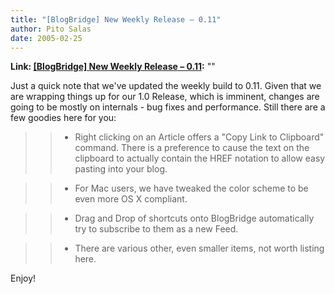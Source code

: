 ```yaml
---
title: "[BlogBridge] New Weekly Release – 0.11"
author: Pito Salas
date: 2005-02-25
---
```


**Link: [[BlogBridge] New Weekly Release – 0.11](None):** ""

Just a quick note that we've updated the weekly build to 0.11. Given that we
are wrapping things up for our 1.0 Release, which is imminent, changes are
going to be mostly on internals - bug fixes and performance. Still there are a
few goodies here for you:

>>

>>   * Right clicking on an Article offers a "Copy Link to Clipboard" command.
There is a preference to cause the text on the clipboard to actually contain
the HREF notation to allow easy pasting into your blog.

>>   * For Mac users, we have tweaked the color scheme to be even more OS X
compliant.

>>   * Drag and Drop of shortcuts onto BlogBridge automatically try to
subscribe to them as a new Feed.

>>   * There are various other, even smaller items, not worth listing here.

Enjoy!


